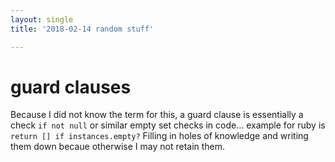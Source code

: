 ```yaml
---
layout: single
title: '2018-02-14 random stuff'

---
```


# guard clauses 
Because I did not know the term for this,  a guard clause is essentially a check `if not null` or similar empty set checks in code... example for ruby is 
```return [] if instances.empty?```   Filling in holes of knowledge and writing them down becaue otherwise I may not retain them.
